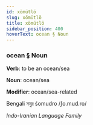 ```yaml
---
id: xömütlö
slug: xömütlö
title: xömütlö
sidebar_position: 400
hoverText: ocean § Noun
---
```


### ocean § Noun

**Verb**: to be an ocean/sea

**Noun**: ocean/sea

**Modifier**: ocean/sea-related

Bengali সমুদ্র śomudro /ʃo.mud.ro/

*Indo-Iranian Language Family*
